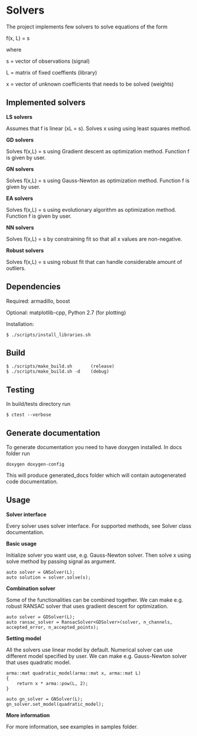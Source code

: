 # Solvers

The project implements few solvers to solve equations of the form

f(x, L) = s

where

s = vector of observations (signal)

L = matrix of fixed coeffients (library)

x = vector of unknown coefficients that needs to be solved (weights)


## Implemented solvers

**LS solvers**

Assumes that f is linear (xL = s). Solves x using using least squares method.

**GD solvers**

Solves f(x,L) = s using Gradient descent as optimization method. Function f is given by user.

**GN solvers**

Solves f(x,L) = s using Gauss-Newton as optimization method. Function f is given by user.

**EA solvers**

Solves f(x,L) = s using evolutionary algorithm as optimization method. Function f is given by user.

**NN solvers**

Solves f(x,L) = s by constraining fit so that all x values are non-negative.

**Robust solvers**

Solves f(x,L) = s using robust fit that can handle considerable amount of outliers.


## Dependencies

Required: armadillo, boost

Optional: matplotlib-cpp, Python 2.7 (for plotting)

Installation:
```
$ ./scripts/install_libraries.sh
```


## Build

```
$ ./scripts/make_build.sh       (release)
$ ./scripts/make_build.sh -d    (debug)
```

## Testing

In build/tests directory run

```
$ ctest --verbose
```

## Generate documentation

To generate documentation you need to have doxygen installed. In docs folder run

```
doxygen doxygen-config 
```

This will produce generated_docs folder which will contain autogenerated code documentation. 


## Usage

**Solver interface**

Every solver uses solver interface. For supported methods, see Solver class documentation. 

**Basic usage**

Initialize solver you want use, e.g. Gauss-Newton solver. Then solve x using solve method by passing signal as argument.

```
auto solver = GNSolver(L);
auto solution = solver.solve(s);
```

**Combination solver**

Some of the functionalities can be combined together. We can make e.g. robust RANSAC solver that uses gradient descent for optimization.

```
auto solver = GDSolver(L);
auto ransac_solver = RansacSolver<GDSolver>(solver, n_channels, accepted_error, n_accepted_points);
```
  
**Setting model**

All the solvers use linear model by default. Numerical solver can use different model specified by user. We can make e.g. Gauss-Newton solver that uses quadratic model.

```
arma::mat quadratic_model(arma::mat x, arma::mat L)
{
    return x * arma::pow(L, 2);
}

auto gn_solver = GNSolver(L);
gn_solver.set_model(quadratic_model);
```

**More information**

For more information, see examples in samples folder.
